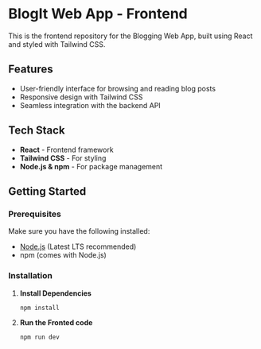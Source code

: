 # BlogIt Web App - Frontend

This is the frontend repository for the Blogging Web App, built using React and styled with Tailwind CSS.

## Features
- User-friendly interface for browsing and reading blog posts
- Responsive design with Tailwind CSS
- Seamless integration with the backend API

## Tech Stack
- **React** - Frontend framework
- **Tailwind CSS** - For styling
- **Node.js & npm** - For package management

## Getting Started

### Prerequisites
Make sure you have the following installed:
- [Node.js](https://nodejs.org/) (Latest LTS recommended)
- npm (comes with Node.js)

### Installation
1. **Install Dependencies**
   ```sh
   npm install
2. **Run the Fronted code**
   ```sh
   npm run dev

